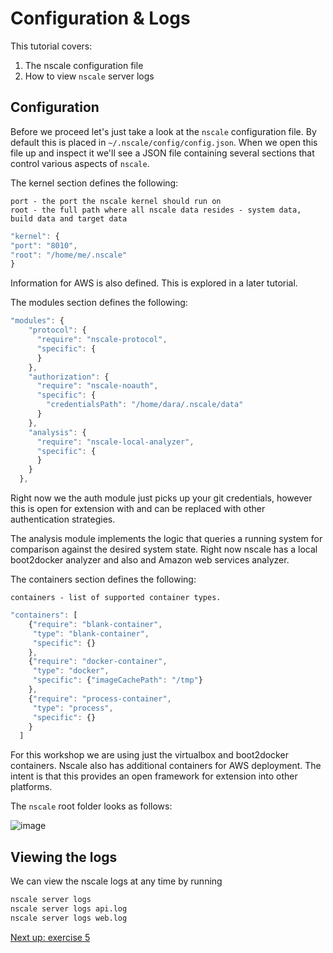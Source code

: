 Configuration & Logs
============

This tutorial covers:

1. The nscale configuration file
2. How to view `nscale` server logs

Configuration
-------------
Before we proceed let's just take a look at the `nscale` configuration file. By default this is placed in `~/.nscale/config/config.json`. When we open this file up and inspect it we'll see a JSON file containing several sections that control various aspects of `nscale`.

The kernel section defines the following:

	port - the port the nscale kernel should run on
	root - the full path where all nscale data resides - system data, build data and target data

```js
"kernel": {
"port": "8010",
"root": "/home/me/.nscale"
}
```

Information for AWS is also defined. This is explored in a later tutorial.

The modules section defines the following:

```js
"modules": {
    "protocol": {
      "require": "nscale-protocol",
      "specific": {
      }
    },
    "authorization": {
      "require": "nscale-noauth",
      "specific": {
        "credentialsPath": "/home/dara/.nscale/data"
      }
    },
    "analysis": {
      "require": "nscale-local-analyzer",
      "specific": {
      }
    }
  },
```

Right now we the auth module just picks up your git credentials, however this is open for extension with and can be replaced with other authentication strategies.

The analysis module implements the logic that queries a running system for comparison against the desired system state. Right now nscale has a local boot2docker analyzer and also and Amazon web services analyzer.

The containers section defines the following:

	containers - list of supported container types.

```js
"containers": [
    {"require": "blank-container",
     "type": "blank-container",
     "specific": {}
    },
    {"require": "docker-container",
     "type": "docker",
     "specific": {"imageCachePath": "/tmp"}
    },
    {"require": "process-container",
     "type": "process",
     "specific": {}
    }
  ]
```

For this workshop we are using just the virtualbox and boot2docker containers. Nscale also has additional containers for AWS deployment. The intent is that this provides an open framework for extension into other platforms.

The `nscale` root folder looks as follows:

![image](.img/configdir.png)

Viewing the logs
----------------
We can view the nscale logs at any time by running
```bash
nscale server logs
nscale server logs api.log
nscale server logs web.log
```

[Next up: exercise 5](./5-rollback.md)
